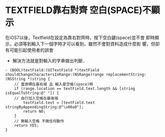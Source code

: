 # TEXTFIELD靠右對齊 空白(SPACE)不顯示
在iOS7以後，Textfield在設定為靠右對齊時，按下空白鍵(space)並不會
即時顯示，必須等到輸入下一個字時才可以看到，雖然不會對資料造成什麼影
響，但卻有可能引起使用者的誤會

* 解決方法就是對輸入的字串做出判斷．

```
- (BOOL)textField:(UITextField *)textField shouldChangeCharactersInRange:(NSRange)range replacementString:(NSString *)string {
    // 當游標在最右端 且 輸入是空格(space)時
    if (range.location == textField.text.length && [string isEqualToString:@" "]) {
    // 自行加入空格在最後端
        textField.text = [textField.text stringByAppendingString:@"\u00a0"];
        return NO;
    }
    // 無輸入空格 不做任何動作
    return YES;
}
```
